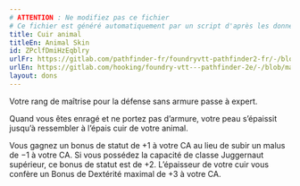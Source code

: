 ```yaml
---
# ATTENTION : Ne modifiez pas ce fichier
# Ce fichier est généré automatiquement par un script d'après les données du module Foundry VTT officiel et de sa traduction
title: Cuir animal
titleEn: Animal Skin
id: ZPclfDmiHzEqblry
urlFr: https://gitlab.com/pathfinder-fr/foundryvtt-pathfinder2-fr/-/blob/master/data/feats/ZPclfDmiHzEqblry.htm
urlEn: https://gitlab.com/hooking/foundry-vtt---pathfinder-2e/-/blob/master/packs/data/feats.db/animal-skin.json
layout: dons
---
```

Votre rang de maîtrise pour la défense sans armure passe à expert.

Quand vous êtes enragé et ne portez pas d’armure, votre peau s’épaissit jusqu’à ressembler à l’épais cuir de votre animal.

Vous gagnez un bonus de statut de +1 à votre CA au lieu de subir un malus de −1 à votre CA. Si vous possédez la capacité de classe Juggernaut supérieur, ce bonus de statut est de +2. L’épaisseur de votre cuir vous confère un Bonus de Dextérité maximal de +3 à votre CA.

